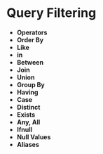 # Query Filtering

* **Operators**
* **Order By**
* **Like**
* **in**
* **Between**
* **Join**
* **Union**
* **Group By**
* **Having**
* **Case**
* **Distinct**
* **Exists**
* **Any, All**
* **Ifnull**
* **Null Values**
* **Aliases**
